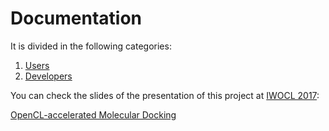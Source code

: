 # Documentation

It is divided in the following categories:

1. [Users](readme_users.md)
2. [Developers](readme_developers.md)

You can check the slides of the presentation of this project at [IWOCL 2017](http://www.iwocl.org/): 

[OpenCL-accelerated Molecular Docking](doc/presentation/IWOCL2017_MolecularDocking_online_version.pdf)
